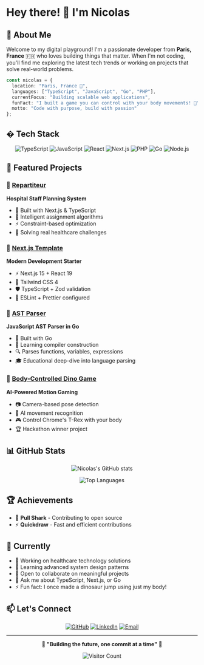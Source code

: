 # Hey there! 👋 I'm Nicolas

## 🚀 About Me

Welcome to my digital playground! I'm a passionate developer from **Paris, France** 🇫🇷 who loves building things that matter. When I'm not coding, you'll find me exploring the latest tech trends or working on projects that solve real-world problems.

```typescript
const nicolas = {
  location: "Paris, France 🗼",
  languages: ["TypeScript", "JavaScript", "Go", "PHP"],
  currentFocus: "Building scalable web applications",
  funFact: "I built a game you can control with your body movements! 🕺",
  motto: "Code with purpose, build with passion"
};
```

## �️ Tech Stack

<div align="center">

![TypeScript](https://img.shields.io/badge/TypeScript-007ACC?style=for-the-badge&logo=typescript&logoColor=white)
![JavaScript](https://img.shields.io/badge/JavaScript-F7DF1E?style=for-the-badge&logo=javascript&logoColor=black)
![React](https://img.shields.io/badge/React-20232A?style=for-the-badge&logo=react&logoColor=61DAFB)
![Next.js](https://img.shields.io/badge/Next.js-000000?style=for-the-badge&logo=next.js&logoColor=white)
![PHP](https://img.shields.io/badge/PHP-777BB4?style=for-the-badge&logo=php&logoColor=white)
![Go](https://img.shields.io/badge/Go-00ADD8?style=for-the-badge&logo=go&logoColor=white)
![Node.js](https://img.shields.io/badge/Node.js-43853D?style=for-the-badge&logo=node.js&logoColor=white)

</div>

## 🎯 Featured Projects

### 🏥 [Repartiteur](https://github.com/NicolasFrouin/repartiteur)

**Hospital Staff Planning System**

- 🔧 Built with Next.js & TypeScript
- 🧠 Intelligent assignment algorithms
- ⚡ Constraint-based optimization
- 🎯 Solving real healthcare challenges

### 🚀 [Next.js Template](https://github.com/NicolasFrouin/next-template)

**Modern Development Starter**

- ⚡ Next.js 15 + React 19
- 🎨 Tailwind CSS 4
- 🛡️ TypeScript + Zod validation
- 🔧 ESLint + Prettier configured

### 🌳 [AST Parser](https://github.com/NicolasFrouin/ast)

**JavaScript AST Parser in Go**

- 🦫 Built with Go
- 📝 Learning compiler construction
- 🔍 Parses functions, variables, expressions
- 🎓 Educational deep-dive into language parsing

### 🦕 [Body-Controlled Dino Game](https://github.com/NicolasFrouin/hackaton)

**AI-Powered Motion Gaming**

- 📷 Camera-based pose detection
- 🤖 AI movement recognition
- 🎮 Control Chrome's T-Rex with your body
- 🏆 Hackathon winner project

## 📊 GitHub Stats

<div align="center">
  
  ![Nicolas's GitHub stats](https://github-readme-stats.vercel.app/api?username=NicolasFrouin&show_icons=true&theme=tokyonight&hide_border=true)
  
  ![Top Languages](https://github-readme-stats.vercel.app/api/top-langs/?username=NicolasFrouin&layout=compact&theme=tokyonight&hide_border=true)
  
</div>

## 🏆 Achievements

- 🦈 **Pull Shark** - Contributing to open source
- ⚡ **Quickdraw** - Fast and efficient contributions

## 🌱 Currently

- 🔭 Working on healthcare technology solutions
- 🌱 Learning advanced system design patterns
- 👯 Open to collaborate on meaningful projects
- 💬 Ask me about TypeScript, Next.js, or Go
- ⚡ Fun fact: I once made a dinosaur jump using just my body!

## 📫 Let's Connect

<div align="center">
  
  [![GitHub](https://img.shields.io/badge/GitHub-100000?style=for-the-badge&logo=github&logoColor=white)](https://github.com/NicolasFrouin)
  [![LinkedIn](https://img.shields.io/badge/LinkedIn-0077B5?style=for-the-badge&logo=linkedin&logoColor=white)](https://www.linkedin.com/in/nicolasfrouin/)
  [![Email](https://img.shields.io/badge/Email-D14836?style=for-the-badge&logo=gmail&logoColor=white)](mailto:frouinnicolas@gmail.com)
  
</div>

---

<div align="center">
  
  💫 **"Building the future, one commit at a time"** 💫
  
  ![Visitor Count](https://visitor-badge.laobi.icu/badge?page_id=NicolasFrouin.NicolasFrouin)
  
</div>
